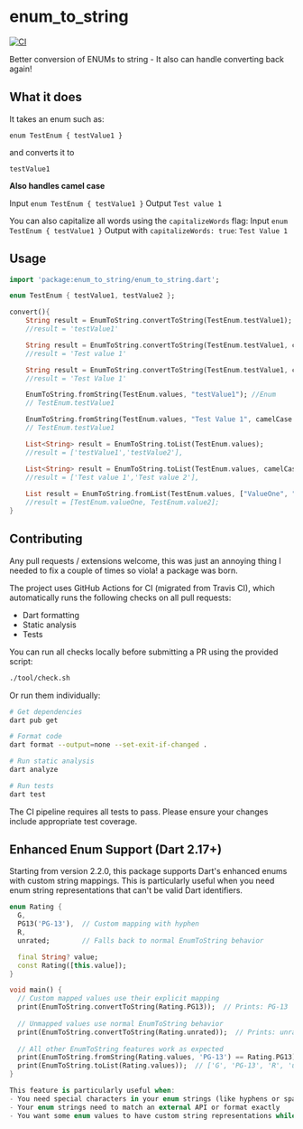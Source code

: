 # enum_to_string

[![CI](https://github.com/rknell/flutterEnumsToString/actions/workflows/ci.yml/badge.svg)](https://github.com/rknell/flutterEnumsToString/actions)

Better conversion of ENUMs to string - It also can handle converting back again!


## What it does

It takes an enum such as:

`enum TestEnum { testValue1 }`

and converts it to

`testValue1`

**Also handles camel case**

Input `enum TestEnum { testValue1 }`
Output `Test value 1`

You can also capitalize all words using the `capitalizeWords` flag:
Input `enum TestEnum { testValue1 }`
Output with `capitalizeWords: true`: `Test Value 1`

## Usage

```dart
import 'package:enum_to_string/enum_to_string.dart';

enum TestEnum { testValue1, testValue2 };

convert(){
    String result = EnumToString.convertToString(TestEnum.testValue1);
    //result = 'testValue1'

    String result = EnumToString.convertToString(TestEnum.testValue1, camelCase: true);
    //result = 'Test value 1'

    String result = EnumToString.convertToString(TestEnum.testValue1, camelCase: true, capitalizeWords: true);
    //result = 'Test Value 1'

    EnumToString.fromString(TestEnum.values, "testValue1"); //Enum
    // TestEnum.testValue1

    EnumToString.fromString(TestEnum.values, "Test Value 1", camelCase: true);
    // TestEnum.testValue1

    List<String> result = EnumToString.toList(TestEnum.values);
    //result = ['testValue1','testValue2'],

    List<String> result = EnumToString.toList(TestEnum.values, camelCase: true);
    //result = ['Test value 1','Test value 2'],
    
    List result = EnumToString.fromList(TestEnum.values, ["ValueOne", "Value2"]); //List<Enum>
    //result = [TestEnum.valueOne, TestEnum.value2];
}
```

## Contributing

Any pull requests / extensions welcome, this was just an annoying thing I needed to fix a couple of times so viola! a package was born.

The project uses GitHub Actions for CI (migrated from Travis CI), which automatically runs the following checks on all pull requests:
- Dart formatting
- Static analysis
- Tests

You can run all checks locally before submitting a PR using the provided script:

```bash
./tool/check.sh
```

Or run them individually:

```bash
# Get dependencies
dart pub get

# Format code
dart format --output=none --set-exit-if-changed .

# Run static analysis
dart analyze

# Run tests
dart test
```

The CI pipeline requires all tests to pass. Please ensure your changes include appropriate test coverage.

## Enhanced Enum Support (Dart 2.17+)

Starting from version 2.2.0, this package supports Dart's enhanced enums with custom string mappings. This is particularly useful when you need enum string representations that can't be valid Dart identifiers.

```dart
enum Rating {
  G,
  PG13('PG-13'),  // Custom mapping with hyphen
  R,
  unrated;        // Falls back to normal EnumToString behavior

  final String? value;
  const Rating([this.value]);
}

void main() {
  // Custom mapped values use their explicit mapping
  print(EnumToString.convertToString(Rating.PG13));  // Prints: PG-13
  
  // Unmapped values use normal EnumToString behavior
  print(EnumToString.convertToString(Rating.unrated));  // Prints: unrated
  
  // All other EnumToString features work as expected
  print(EnumToString.fromString(Rating.values, 'PG-13') == Rating.PG13);  // true
  print(EnumToString.toList(Rating.values));  // ['G', 'PG-13', 'R', 'unrated']
}

This feature is particularly useful when:
- You need special characters in your enum strings (like hyphens or spaces)
- Your enum strings need to match an external API or format exactly
- You want some enum values to have custom string representations while others use the default behavior
